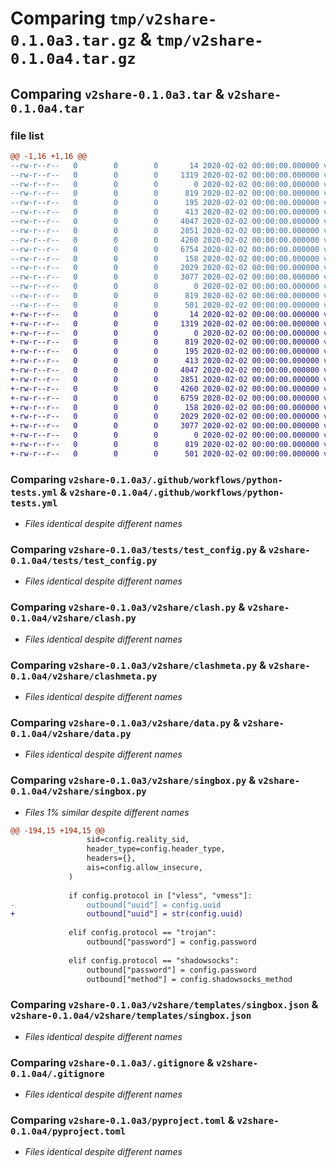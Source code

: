 # Comparing `tmp/v2share-0.1.0a3.tar.gz` & `tmp/v2share-0.1.0a4.tar.gz`

## Comparing `v2share-0.1.0a3.tar` & `v2share-0.1.0a4.tar`

### file list

```diff
@@ -1,16 +1,16 @@
--rw-r--r--   0        0        0       14 2020-02-02 00:00:00.000000 v2share-0.1.0a3/requirements.txt
--rw-r--r--   0        0        0     1319 2020-02-02 00:00:00.000000 v2share-0.1.0a3/.github/workflows/python-tests.yml
--rw-r--r--   0        0        0        0 2020-02-02 00:00:00.000000 v2share-0.1.0a3/tests/__init__.py
--rw-r--r--   0        0        0      819 2020-02-02 00:00:00.000000 v2share-0.1.0a3/tests/test_config.py
--rw-r--r--   0        0        0      195 2020-02-02 00:00:00.000000 v2share-0.1.0a3/v2share/__init__.py
--rw-r--r--   0        0        0      413 2020-02-02 00:00:00.000000 v2share-0.1.0a3/v2share/_version.py
--rw-r--r--   0        0        0     4047 2020-02-02 00:00:00.000000 v2share-0.1.0a3/v2share/clash.py
--rw-r--r--   0        0        0     2851 2020-02-02 00:00:00.000000 v2share-0.1.0a3/v2share/clashmeta.py
--rw-r--r--   0        0        0     4260 2020-02-02 00:00:00.000000 v2share-0.1.0a3/v2share/data.py
--rw-r--r--   0        0        0     6754 2020-02-02 00:00:00.000000 v2share-0.1.0a3/v2share/singbox.py
--rw-r--r--   0        0        0      158 2020-02-02 00:00:00.000000 v2share-0.1.0a3/v2share/templates/clash.yml
--rw-r--r--   0        0        0     2029 2020-02-02 00:00:00.000000 v2share-0.1.0a3/v2share/templates/singbox.json
--rw-r--r--   0        0        0     3077 2020-02-02 00:00:00.000000 v2share-0.1.0a3/.gitignore
--rw-r--r--   0        0        0        0 2020-02-02 00:00:00.000000 v2share-0.1.0a3/README.md
--rw-r--r--   0        0        0      819 2020-02-02 00:00:00.000000 v2share-0.1.0a3/pyproject.toml
--rw-r--r--   0        0        0      501 2020-02-02 00:00:00.000000 v2share-0.1.0a3/PKG-INFO
+-rw-r--r--   0        0        0       14 2020-02-02 00:00:00.000000 v2share-0.1.0a4/requirements.txt
+-rw-r--r--   0        0        0     1319 2020-02-02 00:00:00.000000 v2share-0.1.0a4/.github/workflows/python-tests.yml
+-rw-r--r--   0        0        0        0 2020-02-02 00:00:00.000000 v2share-0.1.0a4/tests/__init__.py
+-rw-r--r--   0        0        0      819 2020-02-02 00:00:00.000000 v2share-0.1.0a4/tests/test_config.py
+-rw-r--r--   0        0        0      195 2020-02-02 00:00:00.000000 v2share-0.1.0a4/v2share/__init__.py
+-rw-r--r--   0        0        0      413 2020-02-02 00:00:00.000000 v2share-0.1.0a4/v2share/_version.py
+-rw-r--r--   0        0        0     4047 2020-02-02 00:00:00.000000 v2share-0.1.0a4/v2share/clash.py
+-rw-r--r--   0        0        0     2851 2020-02-02 00:00:00.000000 v2share-0.1.0a4/v2share/clashmeta.py
+-rw-r--r--   0        0        0     4260 2020-02-02 00:00:00.000000 v2share-0.1.0a4/v2share/data.py
+-rw-r--r--   0        0        0     6759 2020-02-02 00:00:00.000000 v2share-0.1.0a4/v2share/singbox.py
+-rw-r--r--   0        0        0      158 2020-02-02 00:00:00.000000 v2share-0.1.0a4/v2share/templates/clash.yml
+-rw-r--r--   0        0        0     2029 2020-02-02 00:00:00.000000 v2share-0.1.0a4/v2share/templates/singbox.json
+-rw-r--r--   0        0        0     3077 2020-02-02 00:00:00.000000 v2share-0.1.0a4/.gitignore
+-rw-r--r--   0        0        0        0 2020-02-02 00:00:00.000000 v2share-0.1.0a4/README.md
+-rw-r--r--   0        0        0      819 2020-02-02 00:00:00.000000 v2share-0.1.0a4/pyproject.toml
+-rw-r--r--   0        0        0      501 2020-02-02 00:00:00.000000 v2share-0.1.0a4/PKG-INFO
```

### Comparing `v2share-0.1.0a3/.github/workflows/python-tests.yml` & `v2share-0.1.0a4/.github/workflows/python-tests.yml`

 * *Files identical despite different names*

### Comparing `v2share-0.1.0a3/tests/test_config.py` & `v2share-0.1.0a4/tests/test_config.py`

 * *Files identical despite different names*

### Comparing `v2share-0.1.0a3/v2share/clash.py` & `v2share-0.1.0a4/v2share/clash.py`

 * *Files identical despite different names*

### Comparing `v2share-0.1.0a3/v2share/clashmeta.py` & `v2share-0.1.0a4/v2share/clashmeta.py`

 * *Files identical despite different names*

### Comparing `v2share-0.1.0a3/v2share/data.py` & `v2share-0.1.0a4/v2share/data.py`

 * *Files identical despite different names*

### Comparing `v2share-0.1.0a3/v2share/singbox.py` & `v2share-0.1.0a4/v2share/singbox.py`

 * *Files 1% similar despite different names*

```diff
@@ -194,15 +194,15 @@
                 sid=config.reality_sid,
                 header_type=config.header_type,
                 headers={},
                 ais=config.allow_insecure,
             )
 
             if config.protocol in ["vless", "vmess"]:
-                outbound["uuid"] = config.uuid
+                outbound["uuid"] = str(config.uuid)
 
             elif config.protocol == "trojan":
                 outbound["password"] = config.password
 
             elif config.protocol == "shadowsocks":
                 outbound["password"] = config.password
                 outbound["method"] = config.shadowsocks_method
```

### Comparing `v2share-0.1.0a3/v2share/templates/singbox.json` & `v2share-0.1.0a4/v2share/templates/singbox.json`

 * *Files identical despite different names*

### Comparing `v2share-0.1.0a3/.gitignore` & `v2share-0.1.0a4/.gitignore`

 * *Files identical despite different names*

### Comparing `v2share-0.1.0a3/pyproject.toml` & `v2share-0.1.0a4/pyproject.toml`

 * *Files identical despite different names*

